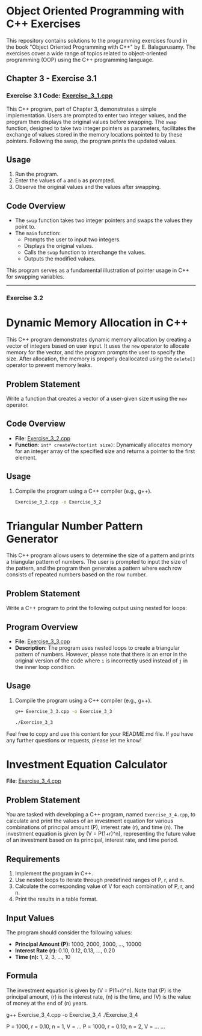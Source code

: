# Object Oriented Programming with C++ Exercises

This repository contains solutions to the programming exercises found in the book "Object Oriented Programming with C++" by E. Balagurusamy. The exercises cover a wide range of topics related to object-oriented programming (OOP) using the C++ programming language.

## Chapter 3 - Exercise 3.1

### Exercise 3.1 Code: [Exercise_3_1.cpp](https://github.com/VaishnavPatil/OOP-with-C-E-Balgurusamy-Solution/blob/main/Chapter-3/Exercise_3_1.cpp)

This C++ program, part of Chapter 3, demonstrates a simple implementation. Users are prompted to enter two integer values, and the program then displays the original values before swapping. The `swap` function, designed to take two integer pointers as parameters, facilitates the exchange of values stored in the memory locations pointed to by these pointers. Following the swap, the program prints the updated values.

## Usage

1. Run the program.
2. Enter the values of `a` and `b` as prompted.
3. Observe the original values and the values after swapping.

## Code Overview

- The `swap` function takes two integer pointers and swaps the values they point to.
- The `main` function:
  - Prompts the user to input two integers.
  - Displays the original values.
  - Calls the `swap` function to interchange the values.
  - Outputs the modified values.

This program serves as a fundamental illustration of pointer usage in C++ for swapping variables.

---

### Exercise 3.2

# Dynamic Memory Allocation in C++

This C++ program demonstrates dynamic memory allocation by creating a vector of integers based on user input. It uses the `new` operator to allocate memory for the vector, and the program prompts the user to specify the size. After allocation, the memory is properly deallocated using the `delete[]` operator to prevent memory leaks.

## Problem Statement

Write a function that creates a vector of a user-given size `M` using the `new` operator.

## Code Overview

- **File**: [Exercise_3_2.cpp](https://github.com/VaishnavPatil/OOP-with-C-E-Balgurusamy-Solution/blob/main/Chapter-3/Exercise_3_2.cpp)
- **Function**: `int* createVector(int size)`: Dynamically allocates memory for an integer array of the specified size and returns a pointer to the first element.

## Usage

1. Compile the program using a C++ compiler (e.g., g++).
   ```bash
   Exercise_3_2.cpp -o Exercise_3_2

# Triangular Number Pattern Generator

This C++ program allows users to determine the size of a pattern and prints a triangular pattern of numbers. The user is prompted to input the size of the pattern, and the program then generates a pattern where each row consists of repeated numbers based on the row number.

## Problem Statement

Write a C++ program to print the following output using nested for loops:



## Program Overview

- **File**: [Exercise_3_3.cpp](https://github.com/VaishnavPatil/OOP-with-C-E-Balgurusamy-Solution/blob/main/Chapter-3/Exercise_3_3.cpp)
- **Description**: The program uses nested loops to create a triangular pattern of numbers. However, please note that there is an error in the original version of the code where `i` is incorrectly used instead of `j` in the inner loop condition.

## Usage

1. Compile the program using a C++ compiler (e.g., g++).
   ```bash
   g++ Exercise_3_3.cpp -o Exercise_3_3

   ./Exercise_3_3

Feel free to copy and use this content for your README.md file. If you have any further questions or requests, please let me know!


# Investment Equation Calculator
**File**: [Exercise_3_4.cpp](https://github.com/VaishnavPatil/OOP-with-C-E-Balgurusamy-Solution/blob/main/Chapter-3/Exercise_3_4.cpp)
## Problem Statement

You are tasked with developing a C++ program, named `Exercise_3_4.cpp`, to calculate and print the values of an investment equation for various combinations of principal amount (P), interest rate (r), and time (n). The investment equation is given by \(V = P(1+r)^n\), representing the future value of an investment based on its principal, interest rate, and time period.

## Requirements

1. Implement the program in C++.
2. Use nested loops to iterate through predefined ranges of P, r, and n.
3. Calculate the corresponding value of V for each combination of P, r, and n.
4. Print the results in a table format.

## Input Values

The program should consider the following values:

- **Principal Amount (P):** 1000, 2000, 3000, ..., 10000
- **Interest Rate (r):** 0.10, 0.12, 0.13, ..., 0.20
- **Time (n):** 1, 2, 3, ..., 10

## Formula

The investment equation is given by \(V = P(1+r)^n\). Note that \(P\) is the principal amount, \(r\) is the interest rate, \(n\) is the time, and \(V\) is the value of money at the end of \(n\) years.

g++ Exercise_3_4.cpp -o Exercise_3_4
./Exercise_3_4

P = 1000, r = 0.10, n = 1, V = ...
P = 1000, r = 0.10, n = 2, V = ...
...

